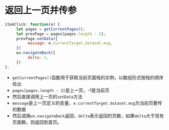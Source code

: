 # 返回上一页并传参

```js
itemClick: function(e) {
     let pages = getCurrentPages();
     let prevPage = pages[pages.length - 2];
     prevPage.setData({
          message: e.currentTarget.dataset.msg,
     })
     wx.navigateBack({
          delta: 1,
     })
},
```

- `getCurrentPages()`函数用于获取当前页面栈的实例，以数组形式按栈的顺序给出
- `pages[pages.length - 2]`是上一页，-1是当前页
- 然后直接调用上一页的`setData`方法
- `message`是上一页定义的变量，`e.currentTarget.dataset.msg`为当前页要传的数据
- 然后调用`wx.navigateBack`返回，`delta`表示返回的页数，如果`delta`大于现有页面数，则返回到首页。

